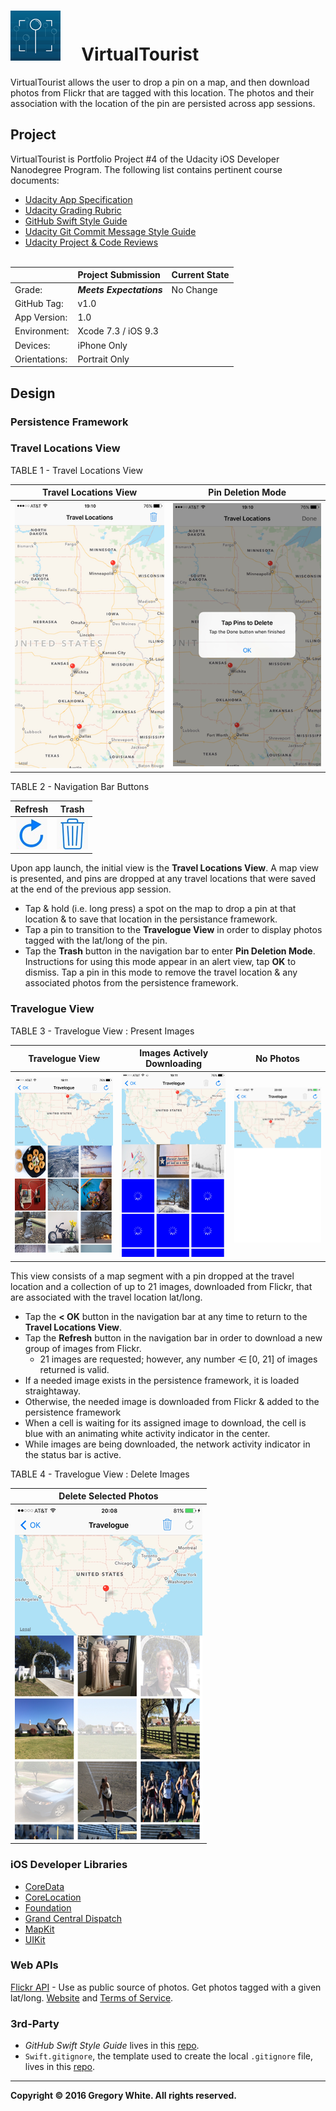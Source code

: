 # ![App Icon](./Paperwork/images/VirtualTourist_80.png)&nbsp;&nbsp;&nbsp;&nbsp;&nbsp;VirtualTourist

VirtualTourist allows the user to drop a pin on a map, and then download photos from Flickr that are tagged with this location.  The photos and their association with the location of the pin are persisted across app sessions.

## Project

VirtualTourist is Portfolio Project #4 of the Udacity iOS Developer Nanodegree Program.  The following list contains pertinent course documents:
* [Udacity App Specification](./Paperwork/Udacity/UdacityAppSpecification.pdf)  
* [Udacity Grading Rubric](./Paperwork/Udacity/UdacityGradingRubric.pdf)  
* [GitHub Swift Style Guide](./Paperwork/Udacity/GitHubSwiftStyleGuide.pdf)  
* [Udacity Git Commit Message Style Guide](./Paperwork/Udacity/UdacityGitCommitMessageStyleGuide.pdf)  
* [Udacity Project & Code Reviews](https://review.udacity.com/#!/reviews/125674)<br/><br/>

|               | Project Submission       | Current State |
| :----------   | :-------------           | :------------ |
| Grade:        | ***Meets Expectations*** | No Change     |
| GitHub Tag:   | v1.0                     |
| App Version:  | 1.0                      |
| Environment:  | Xcode 7.3 / iOS 9.3      |
| Devices:      | iPhone Only              |
| Orientations: | Portrait Only            |

## Design

### Persistence Framework



### Travel Locations View

TABLE 1 - Travel Locations View 

| **Travel Locations View** | **Pin Deletion Mode** | 
| :-----------------------: | :-------------------: |
| ![](./Paperwork/images/TravelLocationsView_300x534.png) | ![](./Paperwork/images/TapPinToDelete_300x534.png) | 

TABLE 2 - Navigation Bar Buttons 

| Refresh | Trash |
| :---:   | :---: |
| ![](./Paperwork/images/RefreshButtonIcon_50.png) | ![](./Paperwork/images/TrashButtonIcon_50.png) | 

Upon app launch, the initial view is the **Travel Locations View**.  A map view is presented, and pins are dropped at any travel locations that were saved at the end of the previous app session.  

* Tap & hold (i.e. long press) a spot on the map to drop a pin at that location & to save that location in the persistance framework.
* Tap a pin to transition to the **Travelogue View** in order to display photos tagged with the lat/long of the pin.
* Tap the **Trash** button in the navigation bar to enter **Pin Deletion Mode**.  Instructions for using this mode appear in an alert view, tap **OK** to dismiss.  Tap a pin in this mode to remove the travel location & any associated photos from the persistence framework.

### Travelogue View

TABLE 3 - Travelogue View : Present Images

| **Travelogue View** | **Images Actively Downloading**  | **No Photos** |
| :-----------------: | :------------------------------: | :-----------: |
| ![](./Paperwork/images/TravelogueView_300x534.png) | ![](./Paperwork/images/ActivityIndicators_300x534.png) | ![](./Paperwork/images/EmptyTravelogue_300x534.png) |

This view consists of a map segment with a pin dropped at the travel location and a collection of up to 21 images, downloaded from Flickr, that are associated with the travel location lat/long.

* Tap the **< OK** button in the navigation bar at any time to return to the **Travel Locations View**.
* Tap the **Refresh** button in the navigation bar in order to download a new group of images from Flickr.
  - 21 images are requested;  however, any number ⋲ [0, 21] of images returned is valid.
* If a needed image exists in the persistence framework, it is loaded straightaway.
* Otherwise, the needed image is downloaded from Flickr & added to the persistence framework
* When a cell is waiting for its assigned image to download, the cell is blue with an animating white activity indicator in the center.
* While images are being downloaded, the network activity indicator in the status bar is active.

TABLE 4 - Travelogue View : Delete Images

| **Delete Selected Photos** | 
| :------------------------: | 
| ![](./Paperwork/images/SelectedPhotos_300x534.png) | 

### iOS Developer Libraries

- [CoreData](./Paperwork/READMEFiles/CoreData.md)
- [CoreLocation](./Paperwork/READMEFiles/CoreLocation.md)
- [Foundation](./Paperwork/READMEFiles/Foundation.md)
- [Grand Central Dispatch](./Paperwork/READMEFiles/GCD.md)
- [MapKit](./Paperwork/READMEFiles/MapKit.md)
- [UIKit](./Paperwork/READMEFiles/UIKit.md)

### Web APIs

[Flickr API](https://www.flickr.com/services/api/) - Use as public source of photos.  Get photos tagged with a given lat/long.  [Website](https://www.flickr.com/) and [Terms of Service](https://policies.yahoo.com/us/en/yahoo/terms/utos/index.htm).

### 3rd-Party

* *GitHub Swift Style Guide* lives in this [repo](https://github.com/github/swift-style-guide).
* `Swift.gitignore`, the template used to create the local `.gitignore` file, lives in this [repo](https://github.com/github/gitignore).

---
**Copyright © 2016 Gregory White. All rights reserved.**
